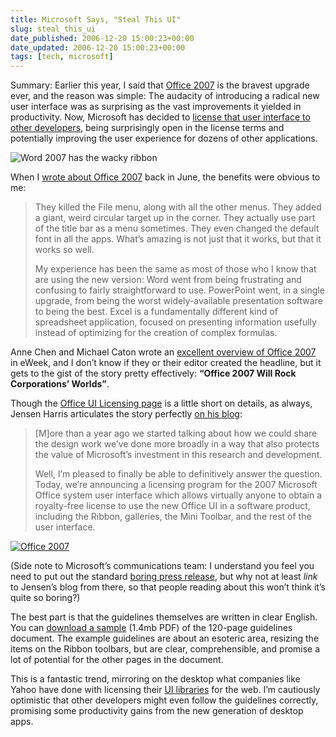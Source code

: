 ```yaml
---
title: Microsoft Says, "Steal This UI"
slug: steal_this_ui
date_published: 2006-12-20 15:00:23+00:00
date_updated: 2006-12-20 15:00:23+00:00
tags: [tech, microsoft]
---
```


Summary: Earlier this year, I said that [Office 2007](/2006/06/19/office_2007_is_) is the bravest upgrade ever, and the reason was simple: The audacity of introducing a radical new user interface was as surprising as the vast improvements it yielded in productivity. Now, Microsoft has decided to [license that user interface to other developers](http://msdn2.microsoft.com/en-us/office/aa973809.aspx), being surprisingly open in the license terms and potentially improving the user experience for dozens of other applications.

![Word 2007 has the wacky ribbon](https://cdn.glitch.global/404b3890-f989-441b-8d84-a05be36ed386/word2007.png?v=1727918444542)

When I [wrote about Office 2007](/2006/06/19/office_2007_is_) back in June, the benefits were obvious to me:

> They killed the File menu, along with all the other menus. They added a giant, weird circular target up in the corner. They actually use part of the title bar as a menu sometimes. They even changed the default font in all the apps. What’s amazing is not just that it works, but that it works so well.
> 
> My experience has been the same as most of those who I know that are using the new version: Word went from being frustrating and confusing to fairly straightforward to use. PowerPoint went, in a single upgrade, from being the worst widely-available presentation software to being the best. Excel is a fundamentally different kind of spreadsheet application, focused on presenting information usefully instead of optimizing for the creation of complex formulas.

Anne Chen and Michael Caton wrote an [excellent overview of Office 2007](http://www.serveriq.net/print_article2/0,1217,a=196017,00.asp) in eWeek, and I don’t know if they or their editor created the headline, but it gets to the gist of the story pretty effectively: **“Office 2007 Will Rock Corporations’ Worlds”**.

Though the [Office UI Licensing page](http://msdn2.microsoft.com/en-us/office/aa973809.aspx) is a little short on details, as always, Jensen Harris articulates the story perfectly [on his blog](http://blogs.msdn.com/jensenh/archive/2006/11/21/licensing-the-2007-microsoft-office-user-interface.aspx):

> [M]ore than a year ago we started talking about how we could share the design work we’ve done more broadly in a way that also protects the value of Microsoft’s investment in this research and development.
> 
> Well, I’m pleased to finally be able to definitively answer the question. Today, we’re announcing a licensing program for the 2007 Microsoft Office system user interface which allows virtually anyone to obtain a royalty-free license to use the new Office UI in a software product, including the Ribbon, galleries, the Mini Toolbar, and the rest of the user interface.

[![Office 2007](https://cdn.glitch.global/71e5579f-aba0-499a-b200-01549a2a80ce/office-2007.jpg?v=1730094889812)](http://www.amazon.com/exec/obidos/ASIN/B000HCVR30/2020-20)

(Side note to Microsoft’s communications team: I understand you feel you need to put out the standard [boring press release](http://www.microsoft.com/presspass/features/2006/nov06/11-21officeui.mspx), but why not at least *link* to Jensen’s blog from there, so that people reading about this won’t think it’s quite so boring?)

The best part is that the guidelines themselves are written in clear English. You can [download a sample](http://officeblogs.net/UI/Preview%202007%20Microsoft%20Office%20System%20UI%20Design%20Guidelines.pdf) (1.4mb PDF) of the 120-page guidelines document. The example guidelines are about an esoteric area, resizing the items on the Ribbon toolbars, but are clear, comprehensible, and promise a lot of potential for the other pages in the document.

This is a fantastic trend, mirroring on the desktop what companies like Yahoo have done with licensing their [UI libraries](http://developer.yahoo.com/yui/) for the web. I’m cautiously optimistic that other developers might even follow the guidelines correctly, promising some productivity gains from the new generation of desktop apps.
